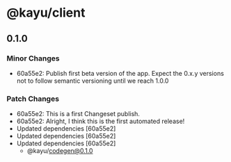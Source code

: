 # @kayu/client

## 0.1.0
### Minor Changes

- 60a55e2: Publish first beta version of the app. Expect the 0.x.y versions not to follow semantic versioning until we reach 1.0.0

### Patch Changes

- 60a55e2: This is a first Changeset publish.
- 60a55e2: Alright, I think this is the first automated release!
- Updated dependencies [60a55e2]
- Updated dependencies [60a55e2]
- Updated dependencies [60a55e2]
  - @kayu/codegen@0.1.0

